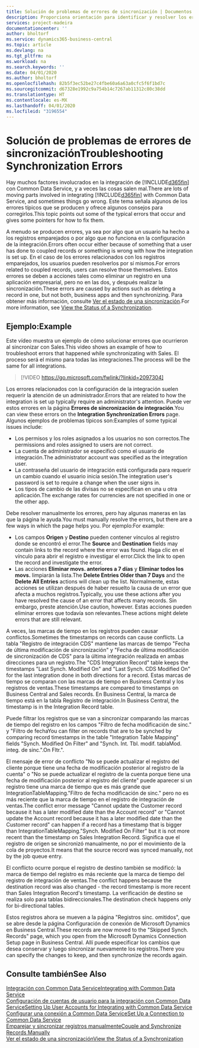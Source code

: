 ```yaml
---
title: Solución de problemas de errores de sincronización | Documentos de Microsoft
description: Proporciona orientación para identificar y resolver los errores de sincronización.
services: project-madeira
documentationcenter: ''
author: bholtorf
ms.service: dynamics365-business-central
ms.topic: article
ms.devlang: na
ms.tgt_pltfrm: na
ms.workload: na
ms.search.keywords: ''
ms.date: 04/01/2020
ms.author: bholtorf
ms.openlocfilehash: 82b5f3ec52be27c4fbe60a6a63a0cfc5f6f1bd7c
ms.sourcegitcommit: d67328e1992c9a754b14c7267ab11312c80c38dd
ms.translationtype: HT
ms.contentlocale: es-MX
ms.lasthandoff: 04/01/2020
ms.locfileid: "3196554"
---
```

# <a name="troubleshooting-synchronization-errors"></a><span data-ttu-id="08ae3-103">Solución de problemas de errores de sincronización</span><span class="sxs-lookup"><span data-stu-id="08ae3-103">Troubleshooting Synchronization Errors</span></span>
<span data-ttu-id="08ae3-104">Hay muchos factores involucrados en la integración de [!INCLUDE[d365fin](includes/d365fin_md.md)] con Common Data Service, y a veces las cosas salen mal.</span><span class="sxs-lookup"><span data-stu-id="08ae3-104">There are lots of moving parts involved in integrating [!INCLUDE[d365fin](includes/d365fin_md.md)] with Common Data Service, and sometimes things go wrong.</span></span> <span data-ttu-id="08ae3-105">Este tema señala algunos de los errores típicos que se producen y ofrece algunos consejos para corregirlos.</span><span class="sxs-lookup"><span data-stu-id="08ae3-105">This topic points out some of the typical errors that occur and gives some pointers for how to fix them.</span></span>

<span data-ttu-id="08ae3-106">A menudo se producen errores, ya sea por algo que un usuario ha hecho a los registros emparejados o por algo que no funciona en la configuración de la integración.</span><span class="sxs-lookup"><span data-stu-id="08ae3-106">Errors often occur either because of something that a user has done to coupled records or something is wrong with how the integration is set up.</span></span> <span data-ttu-id="08ae3-107">En el caso de los errores relacionados con los registros emparejados, los usuarios pueden resolverlos por sí mismos.</span><span class="sxs-lookup"><span data-stu-id="08ae3-107">For errors related to coupled records, users can resolve those themselves.</span></span> <span data-ttu-id="08ae3-108">Estos errores se deben a acciones tales como eliminar un registro en una aplicación empresarial, pero no en las dos, y después realizar la sincronización.</span><span class="sxs-lookup"><span data-stu-id="08ae3-108">These errors are caused by actions such as deleting a record in one, but not both, business apps and then synchronizing.</span></span> <span data-ttu-id="08ae3-109">Para obtener más información, consulte [Ver el estado de una sincronización](admin-how-to-view-synchronization-status.md).</span><span class="sxs-lookup"><span data-stu-id="08ae3-109">For more information, see [View the Status of a Synchronization](admin-how-to-view-synchronization-status.md).</span></span>

## <a name="example"></a><span data-ttu-id="08ae3-110">Ejemplo:</span><span class="sxs-lookup"><span data-stu-id="08ae3-110">Example</span></span>
<span data-ttu-id="08ae3-111">Este vídeo muestra un ejemplo de cómo solucionar errores que ocurrieron al sincronizar con Sales.</span><span class="sxs-lookup"><span data-stu-id="08ae3-111">This video shows an example of how to troubleshoot errors that happened while synchronizating with Sales.</span></span> <span data-ttu-id="08ae3-112">El proceso será el mismo para todas las integraciones.</span><span class="sxs-lookup"><span data-stu-id="08ae3-112">The process will be the same for all integrations.</span></span> 

> [!VIDEO https://go.microsoft.com/fwlink/?linkid=2097304]

<span data-ttu-id="08ae3-113">Los errores relacionados con la configuración de la integración suelen requerir la atención de un administrador.</span><span class="sxs-lookup"><span data-stu-id="08ae3-113">Errors that are related to how the integration is set up typically require an administrator's attention.</span></span> <span data-ttu-id="08ae3-114">Puede ver estos errores en la página **Errores de sincronización de integración**.</span><span class="sxs-lookup"><span data-stu-id="08ae3-114">You can view these errors on the **Integration Synchronization Errors** page.</span></span> <span data-ttu-id="08ae3-115">Algunos ejemplos de problemas típicos son:</span><span class="sxs-lookup"><span data-stu-id="08ae3-115">Examples of some typical issues include:</span></span>  
  
* <span data-ttu-id="08ae3-116">Los permisos y los roles asignados a los usuarios no son correctos.</span><span class="sxs-lookup"><span data-stu-id="08ae3-116">The permissions and roles assigned to users are not correct.</span></span>  
* <span data-ttu-id="08ae3-117">La cuenta de administrador se especificó como el usuario de integración.</span><span class="sxs-lookup"><span data-stu-id="08ae3-117">The administrator account was specified as the integration user.</span></span>  
* <span data-ttu-id="08ae3-118">La contraseña del usuario de integración está configurada para requerir un cambio cuando el usuario inicia sesión.</span><span class="sxs-lookup"><span data-stu-id="08ae3-118">The integration user's password is set to require a change when the user signs in.</span></span>  
* <span data-ttu-id="08ae3-119">Los tipos de cambio de las divisas no se especifican en una u otra aplicación.</span><span class="sxs-lookup"><span data-stu-id="08ae3-119">The exchange rates for currencies are not specified in one or the other app.</span></span>  
  
<span data-ttu-id="08ae3-120">Debe resolver manualmente los errores, pero hay algunas maneras en las que la página le ayuda.</span><span class="sxs-lookup"><span data-stu-id="08ae3-120">You must manually resolve the errors, but there are a few ways in which the page helps you.</span></span> <span data-ttu-id="08ae3-121">Por ejemplo:</span><span class="sxs-lookup"><span data-stu-id="08ae3-121">For example:</span></span>  

* <span data-ttu-id="08ae3-122">Los campos **Origen** y **Destino** pueden contener vínculos al registro donde se encontró el error.</span><span class="sxs-lookup"><span data-stu-id="08ae3-122">The **Source** and **Destination** fields may contain links to the record where the error was found.</span></span> <span data-ttu-id="08ae3-123">Haga clic en el vínculo para abrir el registro e investigar el error.</span><span class="sxs-lookup"><span data-stu-id="08ae3-123">Click the link to open the record and investigate the error.</span></span>  
* <span data-ttu-id="08ae3-124">Las acciones **Eliminar movs. anteriores a 7 días** y **Eliminar todos los movs.** limpiarán la lista.</span><span class="sxs-lookup"><span data-stu-id="08ae3-124">The **Delete Entries Older than 7 Days** and the **Delete All Entries** actions will clean up the list.</span></span> <span data-ttu-id="08ae3-125">Normalmente, estas acciones se utilizan después de haber resuelto la causa de un error que afecta a muchos registros.</span><span class="sxs-lookup"><span data-stu-id="08ae3-125">Typically, you use these actions after you have resolved the cause of an error that affects many records.</span></span> <span data-ttu-id="08ae3-126">Sin embargo, preste atención.</span><span class="sxs-lookup"><span data-stu-id="08ae3-126">Use caution, however.</span></span> <span data-ttu-id="08ae3-127">Estas acciones pueden eliminar errores que todavía son relevantes.</span><span class="sxs-lookup"><span data-stu-id="08ae3-127">These actions might delete errors that are still relevant.</span></span>

<span data-ttu-id="08ae3-128">A veces, las marcas de tiempo en los registros pueden causar conflictos.</span><span class="sxs-lookup"><span data-stu-id="08ae3-128">Sometimes the timestamps on records can cause conflicts.</span></span> <span data-ttu-id="08ae3-129">La tabla "Registro de integración CDS" mantiene las marcas de tiempo "Fecha de última modificación de sincronización" y "Fecha de última modificación de sincronización de CDS" para la última integración realizada en ambas direcciones para un registro.</span><span class="sxs-lookup"><span data-stu-id="08ae3-129">The "CDS Integration Record" table keeps the timestamps "Last Synch. Modified On" and "Last Synch. CDS Modified On" for the last integration done in both directions for a record.</span></span> <span data-ttu-id="08ae3-130">Estas marcas de tiempo se comparan con las marcas de tiempo en Business Central y los registros de ventas.</span><span class="sxs-lookup"><span data-stu-id="08ae3-130">These timestamps are compared to timestamps on Business Central and Sales records.</span></span> <span data-ttu-id="08ae3-131">En Business Central, la marca de tiempo está en la tabla Registro de integración.</span><span class="sxs-lookup"><span data-stu-id="08ae3-131">In Business Central, the timestamp is in the Integration Record table.</span></span>

<span data-ttu-id="08ae3-132">Puede filtrar los registros que se van a sincronizar comparando las marcas de tiempo del registro en los campos "Filtro de fecha modificación de sinc." y "Filtro de fecha</span><span class="sxs-lookup"><span data-stu-id="08ae3-132">You can filter on records that are to be synched by comparing record timestamps in the table "Integration Table Mapping" fields "Synch. Modified On Filter" and "Synch. Int. Tbl.</span></span> <span data-ttu-id="08ae3-133">modif. tabla</span><span class="sxs-lookup"><span data-stu-id="08ae3-133">Mod.</span></span> <span data-ttu-id="08ae3-134">integ. de sinc.".</span><span class="sxs-lookup"><span data-stu-id="08ae3-134">On Fltr.".</span></span>

<span data-ttu-id="08ae3-135">El mensaje de error de conflicto "No se puede actualizar el registro del cliente porque tiene una fecha de modificación posterior al registro de la cuenta" o "No se puede actualizar el registro de la cuenta porque tiene una fecha de modificación posterior al registro del cliente" puede aparecer si un registro tiene una marca de tiempo que es más grande que IntegrationTableMapping."Filtro de fecha modificación de sinc." pero no es más reciente que la marca de tiempo en el registro de integración de ventas.</span><span class="sxs-lookup"><span data-stu-id="08ae3-135">The conflict error message "Cannot update the Customer record because it has a later modified date than the Account record" or "Cannot update the Account record because it has a later modified date than the Customer record" can happen if a record has a timestamp that is bigger than IntegrationTableMapping."Synch. Modified On Filter" but it is not more recent than the timestamp on Sales Integration Record.</span></span> <span data-ttu-id="08ae3-136">Significa que el registro de origen se sincronizó manualmente, no por el movimiento de la cola de proyectos.</span><span class="sxs-lookup"><span data-stu-id="08ae3-136">It means that the source record was synced manually, not by the job queue entry.</span></span> 

<span data-ttu-id="08ae3-137">El conflicto ocurre porque el registro de destino también se modificó: la marca de tiempo del registro es más reciente que la marca de tiempo del registro de integración de ventas.</span><span class="sxs-lookup"><span data-stu-id="08ae3-137">The conflict happens because the destination record was also changed  - the record timestamp is more recent than Sales Integration Record's timestamp.</span></span> <span data-ttu-id="08ae3-138">La verificación de destino se realiza solo para tablas bidireccionales.</span><span class="sxs-lookup"><span data-stu-id="08ae3-138">The destination check happens only for bi-directional tables.</span></span> 

<span data-ttu-id="08ae3-139">Estos registros ahora se mueven a la página "Registros sinc. omitidos", que se abre desde la página Configuración de conexión de Microsoft Dynamics en Business Central.</span><span class="sxs-lookup"><span data-stu-id="08ae3-139">These records are now moved to the "Skipped Synch. Records" page, which you open from the Microsoft Dynamics Connection Setup page in Business Central.</span></span> <span data-ttu-id="08ae3-140">Allí puede especificar los cambios que desea conservar y luego sincronizar nuevamente los registros.</span><span class="sxs-lookup"><span data-stu-id="08ae3-140">There you can specify the changes to keep, and then synchronize the records again.</span></span>

## <a name="see-also"></a><span data-ttu-id="08ae3-141">Consulte también</span><span class="sxs-lookup"><span data-stu-id="08ae3-141">See Also</span></span>
[<span data-ttu-id="08ae3-142">Integración con Common Data Service</span><span class="sxs-lookup"><span data-stu-id="08ae3-142">Integrating with Common Data Service</span></span>](admin-prepare-dynamics-365-for-sales-for-integration.md)  
[<span data-ttu-id="08ae3-143">Configuración de cuentas de usuario para la integración con Common Data Service</span><span class="sxs-lookup"><span data-stu-id="08ae3-143">Setting Up User Accounts for Integrating with Common Data Service</span></span>](admin-setting-up-integration-with-dynamics-sales.md)  
[<span data-ttu-id="08ae3-144">Configurar una conexión a Common Data Service</span><span class="sxs-lookup"><span data-stu-id="08ae3-144">Set Up a Connection to Common Data Service</span></span>](admin-how-to-set-up-a-dynamics-crm-connection.md)  
[<span data-ttu-id="08ae3-145">Emparejar y sincronizar registros manualmente</span><span class="sxs-lookup"><span data-stu-id="08ae3-145">Couple and Synchronize Records Manually</span></span>](admin-how-to-couple-and-synchronize-records-manually.md)  
[<span data-ttu-id="08ae3-146">Ver el estado de una sincronización</span><span class="sxs-lookup"><span data-stu-id="08ae3-146">View the Status of a Synchronization</span></span>](admin-how-to-view-synchronization-status.md)  

